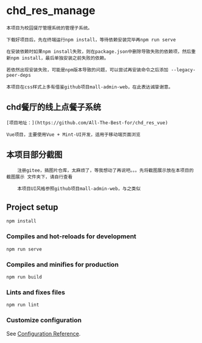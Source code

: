# chd_res_manage
    本项目为校园餐厅管理系统的管理子系统。

    下载好项目后，先在终端运行npm install，等待依赖安装完毕再npm run serve

    在安装依赖时如果npm install失败，则在package.json中删除导致失败的依赖项，然后重新npm install，最后单独安装之前失败的依赖。
    
    若依然出现安装失败，可能是npm版本导致的问题，可以尝试再安装命令之后添加 --legacy-peer-deps

    本项目在css样式上多有借鉴github项目mall-admin-web，在此表达诚挚谢意。

## chd餐厅的线上点餐子系统

    [项目地址：](https://github.com/All-The-Best-for/chd_res_vue)

    Vue项目，主要使用Vue + Mint-UI开发，适用于移动端页面浏览

## 本项目部分截图

        注册gitee，搞图片仓库，太麻烦了，等我想动了再说吧。。。先将截图展示放在本项目的 截图展示 文件夹下，请自行查看
        
        本项目UI风格参照github项目mall-admin-web，与之类似


## Project setup
```
npm install
```

### Compiles and hot-reloads for development
```
npm run serve
```

### Compiles and minifies for production
```
npm run build
```

### Lints and fixes files
```
npm run lint
```

### Customize configuration
See [Configuration Reference](https://cli.vuejs.org/config/).
